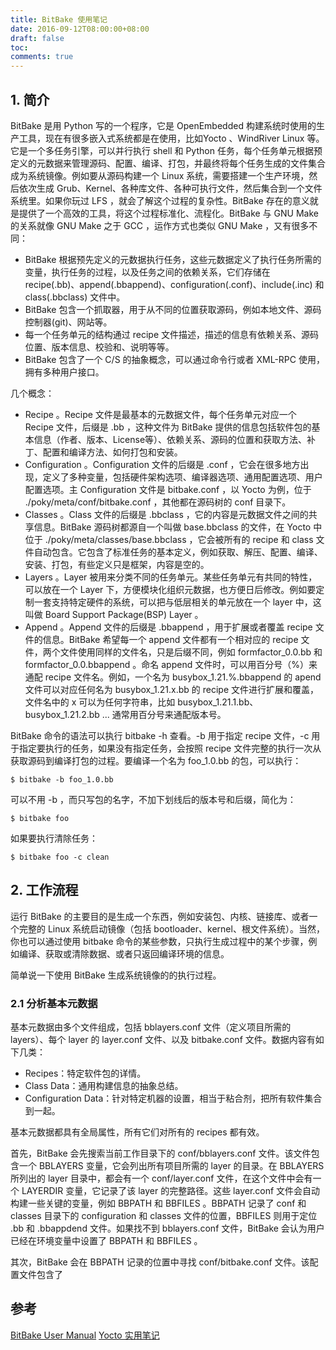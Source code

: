 ```yaml
---
title: BitBake 使用笔记
date: 2016-09-12T08:00:00+08:00
draft: false
toc:
comments: true
---
```




## 1. 简介

BitBake 是用 Python 写的一个程序，它是 OpenEmbedded 构建系统时使用的生产工具，现在有很多嵌入式系统都是在使用，比如Yocto 、WindRiver Linux 等。它是一个多任务引擎，可以并行执行 shell 和 Python 任务，每个任务单元根据预定义的元数据来管理源码、配置、编译、打包，并最终将每个任务生成的文件集合成为系统镜像。例如要从源码构建一个 Linux 系统，需要搭建一个生产环境，然后依次生成 Grub、Kernel、各种库文件、各种可执行文件，然后集合到一个文件系统里。如果你玩过 LFS ，就会了解这个过程的复杂性。BitBake 存在的意义就是提供了一个高效的工具，将这个过程标准化、流程化。BitBake 与 GNU Make 的关系就像 GNU Make 之于 GCC ，运作方式也类似 GNU Make ，又有很多不同：

* BitBake 根据预先定义的元数据执行任务，这些元数据定义了执行任务所需的变量，执行任务的过程，以及任务之间的依赖关系，它们存储在 recipe(.bb)、append(.bbappend)、configuration(.conf)、include(.inc) 和 class(.bbclass) 文件中。
* BitBake 包含一个抓取器，用于从不同的位置获取源码，例如本地文件、源码控制器(git)、网站等。
* 每一个任务单元的结构通过 recipe 文件描述，描述的信息有依赖关系、源码位置、版本信息、校验和、说明等等。
* BitBake 包含了一个 C/S 的抽象概念，可以通过命令行或者 XML-RPC 使用，拥有多种用户接口。

几个概念：

* Recipe 。Recipe 文件是最基本的元数据文件，每个任务单元对应一个 Recipe 文件，后缀是 .bb ，这种文件为 BitBake 提供的信息包括软件包的基本信息（作者、版本、License等）、依赖关系、源码的位置和获取方法、补丁、配置和编译方法、如何打包和安装。
* Configuration 。Configuration 文件的后缀是 .conf ，它会在很多地方出现，定义了多种变量，包括硬件架构选项、编译器选项、通用配置选项、用户配置选项。主 Configuration 文件是 bitbake.conf ，以 Yocto 为例，位于 ./poky/meta/conf/bitbake.conf ，其他都在源码树的 conf 目录下。
* Classes 。Class 文件的后缀是 .bbclass ，它的内容是元数据文件之间的共享信息。BitBake 源码树都源自一个叫做 base.bbclass 的文件，在 Yocto 中位于 ./poky/meta/classes/base.bbclass ，它会被所有的 recipe 和 class 文件自动包含。它包含了标准任务的基本定义，例如获取、解压、配置、编译、安装、打包，有些定义只是框架，内容是空的。
* Layers 。Layer 被用来分类不同的任务单元。某些任务单元有共同的特性，可以放在一个 Layer 下，方便模块化组织元数据，也方便日后修改。例如要定制一套支持特定硬件的系统，可以把与低层相关的单元放在一个 layer 中，这叫做 Board Support Package(BSP) Layer 。
* Append 。Append 文件的后缀是 .bbappend ，用于扩展或者覆盖 recipe 文件的信息。BitBake 希望每一个 append 文件都有一个相对应的 recipe 文件，两个文件使用同样的文件名，只是后缀不同，例如 formfactor_0.0.bb 和 formfactor_0.0.bbappend 。命名 append 文件时，可以用百分号（%）来通配 recipe 文件名。例如，一个名为 busybox_1.21.%.bbappend 的 apend 文件可以对应任何名为 busybox_1.21.x.bb 的 recipe 文件进行扩展和覆盖，文件名中的 x 可以为任何字符串，比如 busybox_1.21.1.bb、busybox_1.21.2.bb ... 通常用百分号来通配版本号。

BitBake 命令的语法可以执行 bitbake -h 查看。-b 用于指定 recipe 文件，-c 用于指定要执行的任务，如果没有指定任务，会按照 recipe 文件完整的执行一次从获取源码到编译打包的过程。要编译一个名为 foo_1.0.bb 的包，可以执行：

    $ bitbake -b foo_1.0.bb                    

可以不用 -b ，而只写包的名字，不加下划线后的版本号和后缀，简化为：

    $ bitbake foo
    
如果要执行清除任务：

    $ bitbake foo -c clean
        
## 2. 工作流程

运行 BitBake 的主要目的是生成一个东西，例如安装包、内核、链接库、或者一个完整的 Linux 系统启动镜像（包括 bootloader、kernel、根文件系统）。当然，你也可以通过使用 bitbake 命令的某些参数，只执行生成过程中的某个步骤，例如编译、获取或清除数据、或者只返回编译环境的信息。

简单说一下使用 BitBake 生成系统镜像的的执行过程。

### 2.1 分析基本元数据

基本元数据由多个文件组成，包括 bblayers.conf 文件（定义项目所需的 layers）、每个 layer 的 layer.conf 文件、以及 bitbake.conf 文件。数据内容有如下几类：

* Recipes：特定软件包的详情。
* Class Data：通用构建信息的抽象总结。
* Configuration Data：针对特定机器的设置，相当于粘合剂，把所有软件集合到一起。

基本元数据都具有全局属性，所有它们对所有的 recipes 都有效。

首先，BitBake 会先搜索当前工作目录下的 conf/bblayers.conf 文件。该文件包含一个 BBLAYERS 变量，它会列出所有项目所需的 layer 的目录。在 BBLAYERS 所列出的 layer 目录中，都会有一个 conf/layer.conf 文件，在这个文件中会有一个 LAYERDIR 变量，它记录了该 layer 的完整路径。这些 layer.conf 文件会自动构建一些关键的变量，例如 BBPATH 和 BBFILES 。BBPATH 记录了 conf 和 classes 目录下的 configuration 和 classes 文件的位置，BBFILES 则用于定位 .bb 和 .bbappdend 文件。如果找不到 bblayers.conf 文件，BitBake 会认为用户已经在环境变量中设置了 BBPATH 和 BBFILES 。

其次，BitBake 会在 BBPATH 记录的位置中寻找 conf/bitbake.conf 文件。该配置文件包含了 

## 参考
[BitBake User Manual](http://www.yoctoproject.org/docs/2.1.1/bitbake-user-manual/bitbake-user-manual.html#bitbake-user-manual)
[Yocto 实用笔记](http://www.kancloud.cn/digest/yocto/138623)
